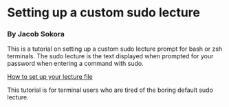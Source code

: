 # Setting up a custom sudo lecture

### By Jacob Sokora

This is a tutorial on setting up a custom sudo lecture prompt for bash or zsh terminals. The sudo lecture is the text displayed when prompted for your password when entering a command with sudo.

[How to set up your lecture file](LECTURE.md)

This tutorial is for terminal users who are tired of the boring default sudo lecture.